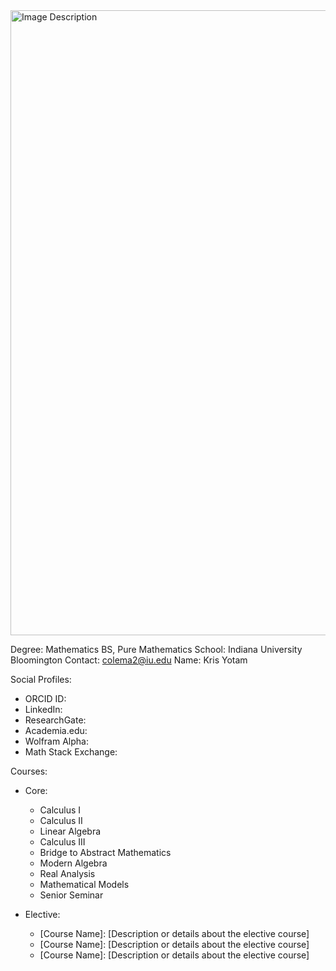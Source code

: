 <a href="https://github.com/user-attachments/assets/a8b61771-f3bd-42f5-b42b-69a3e2aa2e08">
  <img src="https://github.com/user-attachments/assets/a8b61771-f3bd-42f5-b42b-69a3e2aa2e08" style="width: 1000px;" alt="Image Description">
</a>

Degree: Mathematics BS, Pure Mathematics
School: Indiana University Bloomington
Contact: colema2@iu.edu
Name: Kris Yotam

Social Profiles:
- ORCID ID: 
- LinkedIn: 
- ResearchGate: 
- Academia.edu: 
- Wolfram Alpha: 
- Math Stack Exchange: 

Courses:
- Core:
  - Calculus I
  - Calculus II
  - Linear Algebra
  - Calculus III
  - Bridge to Abstract Mathematics
  - Modern Algebra
  - Real Analysis
  - Mathematical Models
  - Senior Seminar

- Elective:
  - [Course Name]: [Description or details about the elective course]
  - [Course Name]: [Description or details about the elective course]
  - [Course Name]: [Description or details about the elective course]

